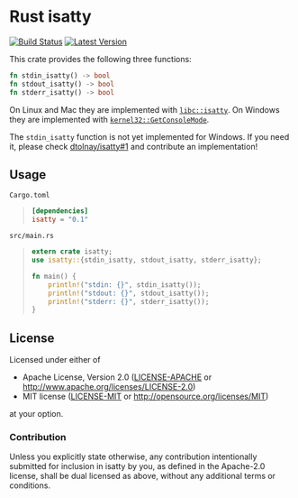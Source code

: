 # Rust isatty

[![Build Status](https://travis-ci.org/dtolnay/isatty.svg?branch=master)](https://travis-ci.org/dtolnay/isatty)
[![Latest Version](https://img.shields.io/crates/v/isatty.svg)](https://crates.io/crates/isatty)

This crate provides the following three functions:

```rust
fn stdin_isatty() -> bool
fn stdout_isatty() -> bool
fn stderr_isatty() -> bool
```

On Linux and Mac they are implemented with [`libc::isatty`]. On Windows they are
implemented with [`kernel32::GetConsoleMode`].

[`libc::isatty`]: http://man7.org/linux/man-pages/man3/isatty.3.html
[`kernel32::GetConsoleMode`]: https://msdn.microsoft.com/en-us/library/windows/desktop/ms683167.aspx

The `stdin_isatty` function is not yet implemented for Windows. If you need it,
please check [dtolnay/isatty#1] and contribute an implementation!

[dtolnay/isatty#1]: https://github.com/dtolnay/isatty/issues/1

## Usage

`Cargo.toml`

> ```toml
> [dependencies]
> isatty = "0.1"
> ```

`src/main.rs`

> ```rust
> extern crate isatty;
> use isatty::{stdin_isatty, stdout_isatty, stderr_isatty};
>
> fn main() {
>     println!("stdin: {}", stdin_isatty());
>     println!("stdout: {}", stdout_isatty());
>     println!("stderr: {}", stderr_isatty());
> }
> ```

## License

Licensed under either of

 * Apache License, Version 2.0 ([LICENSE-APACHE](LICENSE-APACHE) or http://www.apache.org/licenses/LICENSE-2.0)
 * MIT license ([LICENSE-MIT](LICENSE-MIT) or http://opensource.org/licenses/MIT)

at your option.

### Contribution

Unless you explicitly state otherwise, any contribution intentionally submitted
for inclusion in isatty by you, as defined in the Apache-2.0 license, shall be
dual licensed as above, without any additional terms or conditions.
